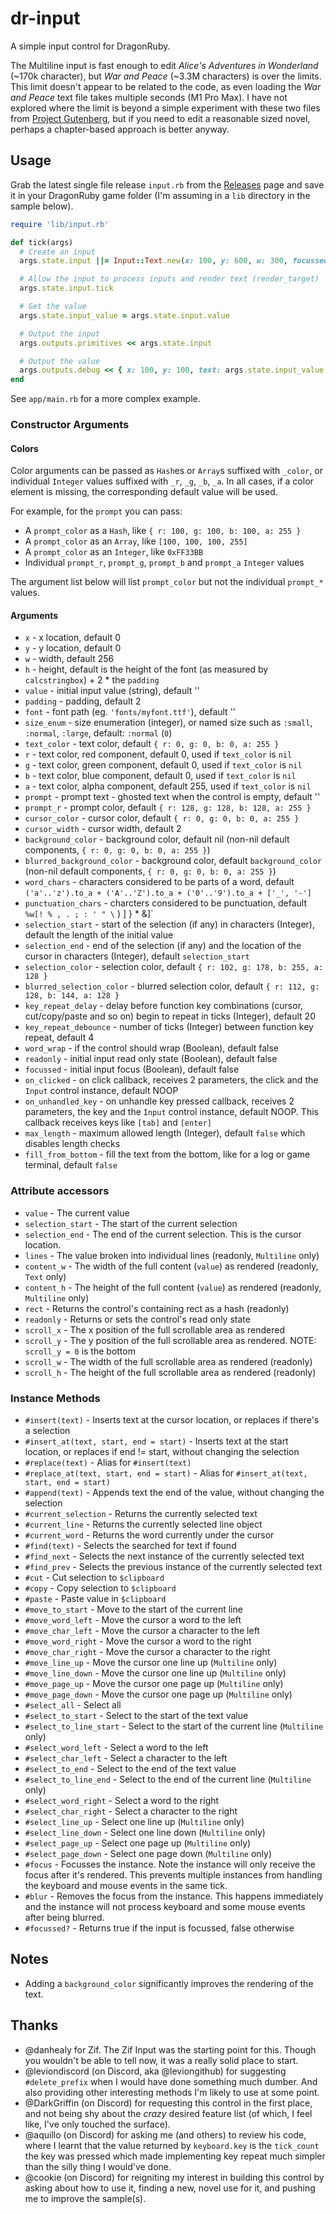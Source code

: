 # dr-input

A simple input control for DragonRuby.

The Multiline input is fast enough to edit _Alice's Adventures in Wonderland_ (~170k character), but _War and Peace_ (~3.3M characters) is over the limits. This limit doesn't appear to be related to the code, as even loading the _War and Peace_ text file takes multiple seconds (M1 Pro Max). I have not explored where the limit is beyond a simple experiment with these two files from [Project Gutenberg](https://www.gutenberg.org), but if you need to edit a reasonable sized novel, perhaps a chapter-based approach is better anyway.

## Usage

Grab the latest single file release `input.rb` from the [Releases](https://github.com/marcheiligers/dr-input/releases) page and save it in your DragonRuby game folder (I'm assuming in a `lib` directory in the sample below).


```ruby
require 'lib/input.rb'

def tick(args)
  # Create an input
  args.state.input ||= Input::Text.new(x: 100, y: 600, w: 300, focussed: true)

  # Allow the input to process inputs and render text (render_target)
  args.state.input.tick

  # Get the value
  args.state.input_value = args.state.input.value

  # Output the input
  args.outputs.primitives << args.state.input

  # Output the value
  args.outputs.debug << { x: 100, y: 100, text: args.state.input_value }.label!
end
```

See `app/main.rb` for a more complex example.


### Constructor Arguments

#### Colors

Color arguments can be passed as `Hash`es or `Array`s suffixed with `_color`, or individual `Integer` values suffixed with `_r`, `_g`, `_b`, `_a`. In all cases, if a color element is missing, the corresponding default value will be used.

For example, for the `prompt` you can pass:
* A `prompt_color` as a `Hash`, like `{ r: 100, g: 100, b: 100, a: 255 }`
* A `prompt_color` as an `Array`, like `[100, 100, 100, 255]`
* A `prompt_color` as an `Integer`, like `0xFF33BB`
* Individual `prompt_r`, `prompt_g`, `prompt_b` and `prompt_a` `Integer` values

The argument list below will list `prompt_color` but not the individual `prompt_*` values.

#### Arguments

* `x` - x location, default 0
* `y` - y location, default 0
* `w` - width, default 256
* `h` - height, default is the height of the font (as measured by `calcstringbox`) + 2 * the `padding`
* `value` - initial input value (string), default ''
* `padding` - padding, default 2
* `font` - font path (eg. `'fonts/myfont.ttf'`), default ''
* `size_enum` - size enumeration (integer), or named size such as `:small`, `:normal`, `:large`, default: `:normal` (`0`)
* `text_color` - text color, default `{ r: 0, g: 0, b: 0, a: 255 }`
* `r` - text color, red component, default 0, used if `text_color` is `nil`
* `g` - text color, green component, default 0, used if `text_color` is `nil`
* `b` - text color, blue component, default 0, used if `text_color` is `nil`
* `a` - text color, alpha component, default 255, used if `text_color` is `nil`
* `prompt` - prompt text - ghosted text when the control is empty, default ''
* `prompt_r` - prompt color, default `{ r: 128, g: 128, b: 128, a: 255 }`
* `cursor_color` - cursor color, default `{ r: 0, g: 0, b: 0, a: 255 }`
* `cursor_width` - cursor width, default 2
* `background_color` - background color, default nil (non-nil default components, `{ r: 0, g: 0, b: 0, a: 255 }`)
* `blurred_background_color` - background color, default `background_color` (non-nil default components, `{ r: 0, g: 0, b: 0, a: 255 }`)
* `word_chars` - characters considered to be parts of a word, default `('a'..'z').to_a + ('A'..'Z').to_a + ('0'..'9').to_a + ['_', '-']`
* `punctuation_chars` - charcters considered to be punctuation, default `%w[! % , . ; : ' " \` ) \] } * &]`
* `selection_start` - start of the selection (if any) in characters (Integer), default the length of the initial value
* `selection_end` - end of the selection (if any) and the location of the cursor in characters (Integer), default `selection_start`
* `selection_color` - selection color, default `{ r: 102, g: 178, b: 255, a: 128 }`
* `blurred_selection_color` - blurred selection color, default `{ r: 112, g: 128, b: 144, a: 128 }`
* `key_repeat_delay` - delay before function key combinations (cursor, cut/copy/paste and so on) begin to repeat in ticks (Integer), default 20
* `key_repeat_debounce` - number of ticks (Integer) between function key repeat, default 4
* `word_wrap` - if the control should wrap (Boolean), default false
* `readonly` - initial input read only state (Boolean), default false
* `focussed` - initial input focus (Boolean), default false
* `on_clicked` - on click callback, receives 2 parameters, the click and the `Input` control instance, default NOOP
* `on_unhandled_key` - on unhandle key pressed callback, receives 2 parameters, the key and the `Input` control instance, default NOOP. This callback receives keys like `[tab]` and `[enter]`
* `max_length` - maximum allowed length (Integer), default `false` which disables length checks
* `fill_from_bottom` - fill the text from the bottom, like for a log or game terminal, default `false`

### Attribute accessors

* `value` - The current value
* `selection_start` - The start of the current selection
* `selection_end` - The end of the current selection. This is the cursor location.
* `lines` - The value broken into individual lines (readonly, `Multiline` only)
* `content_w` - The width of the full content (`value`) as rendered (readonly, `Text` only)
* `content_h` - The height of the full content (`value`) as rendered (readonly, `Multiline` only)
* `rect` - Returns the control's containing rect as a hash (readonly)
* `readonly` - Returns or sets the control's read only state
* `scroll_x` - The x position of the full scrollable area as rendered
* `scroll_y` - The y position of the full scrollable area as rendered. NOTE: `scroll_y = 0` is the bottom
* `scroll_w` - The width of the full scrollable area as rendered (readonly)
* `scroll_h` - The height of the full scrollable area as rendered (readonly)

### Instance Methods

* `#insert(text)` - Inserts text at the cursor location, or replaces if there's a selection
* `#insert_at(text, start, end = start)` - Inserts text at the start location, or replaces if end != start, without changing the selection
* `#replace(text)` - Alias for `#insert(text)`
* `#replace_at(text, start, end = start)` - Alias for `#insert_at(text, start, end = start)`
* `#append(text)` - Appends text the end of the value, without changing the selection
* `#current_selection` - Returns the currently selected text
* `#current_line` - Returns the currently selected line object
* `#current_word` - Returns the word currently under the cursor
* `#find(text)` - Selects the searched for text if found
* `#find_next` - Selects the next instance of the currently selected text
* `#find_prev` - Selects the previous instance of the currently selected text
* `#cut` - Cut selection to `$clipboard`
* `#copy` - Copy selection to `$clipboard`
* `#paste` - Paste value in `$clipboard`
* `#move_to_start` - Move to the start of the current line
* `#move_word_left` - Move the cursor a word to the left
* `#move_char_left` - Move the cursor a character to the left
* `#move_word_right` - Move the cursor a word to the right
* `#move_char_right` - Move the cursor a character to the right
* `#move_line_up` - Move the cursor one line up (`Multiline` only)
* `#move_line_down` - Move the cursor one line up (`Multiline` only)
* `#move_page_up` - Move the cursor one page up (`Multiline` only)
* `#move_page_down` - Move the cursor one page up (`Multiline` only)
* `#select_all` - Select all
* `#select_to_start` - Select to the start of the text value
* `#select_to_line_start` - Select to the start of the current line (`Multiline` only)
* `#select_word_left` - Select a word to the left
* `#select_char_left` - Select a character to the left
* `#select_to_end` - Select to the end of the text value
* `#select_to_line_end` - Select to the end of the current line (`Multiline` only)
* `#select_word_right` - Select a word to the right
* `#select_char_right` - Select a character to the right
* `#select_line_up` - Select one line up (`Multiline` only)
* `#select_line_down` - Select one line down (`Multiline` only)
* `#select_page_up` - Select one page up (`Multiline` only)
* `#select_page_down` - Select one page down (`Multiline` only)
* `#focus` - Focusses the instance. Note the instance will only receive the focus after it's rendered. This prevents multiple instances from handling the keyboard and mouse events in the same tick.
* `#blur` - Removes the focus from the instance. This happens immediately and the instance will not process keyboard and some mouse events after being blurred.
* `#focussed?` - Returns true if the input is focussed, false otherwise

## Notes

* Adding a `background_color` significantly improves the rendering of the text.

## Thanks

* @danhealy for Zif. The Zif Input was the starting point for this. Though you wouldn't be able to tell now, it was a really solid place to start.
* @leviondiscord (on Discord, aka @leviongithub) for suggesting `#delete_prefix` when I would have done something much dumber. And also providing other interesting methods I'm likely to use at some point.
* @DarkGriffin (on Discord) for requesting this control in the first place, and not being shy about the _crazy_ desired feature list (of which, I feel like, I've only touched the surface).
* @aquillo (on Discord) for asking me (and others) to review his code, where I learnt that the value returned by `keyboard.key` is the `tick_count` the key was pressed which made implementing key repeat much simpler than the silly thing I would've done.
* @cookie (on Discord) for reigniting my interest in building this control by asking about how to use it, finding a new, novel use for it, and pushing me to improve the sample(s).
